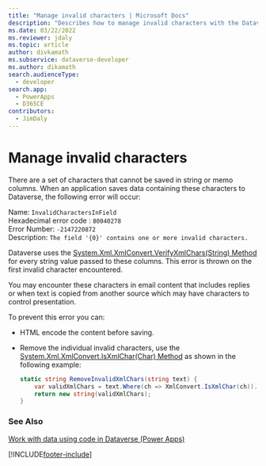```yaml
---
title: "Manage invalid characters | Microsoft Docs"
description: "Describes how to manage invalid characters with the Dataverse API. Only allowed characters can be used or an error is thrown."
ms.date: 03/22/2022
ms.reviewer: jdaly
ms.topic: article
author: divkamath
ms.subservice: dataverse-developer
ms.author: dikamath
search.audienceType: 
  - developer
search.app: 
  - PowerApps
  - D365CE
contributors:
  - JimDaly
---
```


# Manage invalid characters

There are a set of characters that cannot be saved in string or memo columns. When an application saves data containing these characters to Dataverse, the following error will occur:

Name: `InvalidCharactersInField`<br />
Hexadecimal error code : `80040278`<br />
Error Number: `-2147220872`<br />
Description: `The field '{0}' contains one or more invalid characters.`<br />

Dataverse uses the [System.Xml.XmlConvert.VerifyXmlChars(String) Method](/dotnet/api/system.xml.xmlconvert.verifyxmlchars) for every string value passed to these columns. This error is thrown on the first invalid character encountered.

You may encounter these characters in email content that includes replies or when text is copied from another source which may have characters to control presentation.

To prevent this error you can:

- HTML encode the content before saving.

- Remove the individual invalid characters, use the [System.Xml.XmlConvert.IsXmlChar(Char) Method](/dotnet/api/system.xml.xmlconvert.isxmlchar) as shown in the following example:

  ```csharp
  static string RemoveInvalidXmlChars(string text) {
      var validXmlChars = text.Where(ch => XmlConvert.IsXmlChar(ch)).ToArray();
      return new string(validXmlChars);
  }
  ```


### See Also

[Work with data using code in Dataverse (Power Apps)](../../work-with-data.md)<br />

[!INCLUDE[footer-include](../../../../includes/footer-banner.md)]

